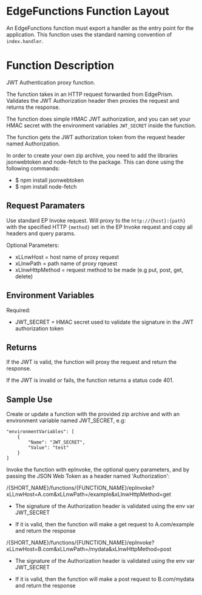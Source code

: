 # EdgeFunctions Function Layout

An EdgeFunctions function must export a handler as the entry point for the application.  This function uses the standard naming convention of `index.handler`.

# Function Description

JWT Authentication proxy function.

The function takes in an HTTP request forwarded from EdgePrism. Validates the JWT Authorization header then proxies the request and returns the response.

The function does simple HMAC JWT authorization, and you can set your HMAC secret with the environment variables `JWT_SECRET` inside the function.

The function gets the JWT authorization token from the request header named Authorization.

In order to create your own zip archive, you need to add the libraries jsonwebtoken and node-fetch to the package.  This can done using the following commands:
- $ npm install jsonwebtoken
- $ npm install node-fetch

## Request Paramaters

Use standard EP Invoke request. Will proxy to the `http://{host}:{path}` with the specified HTTP `{method}` set in the EP Invoke request and copy all headers and query params.

Optional Parameters:
- xLLnwHost = host name of proxy request
- xLlnwPath = path name of proxy rqeuest
- xLlnwHttpMethod =  request method to be made (e.g put, post, get, delete)

## Environment Variables

Required:
- JWT_SECRET = HMAC secret used to validate the signature in the JWT authorization token


## Returns

If the JWT is valid, the function will proxy the request and return the response.

If the JWT is invalid or fails, the function returns a status code 401.

## Sample Use

Create or update a function with the provided zip archive and with an environment variable named JWT_SECRET, e.g:

    "environmentVariables": [
        {
            "Name": "JWT_SECRET",
            "Value": "test"
        }
    ]

Invoke the function with epInvoke, the optional query parameters, and by passing the JSON Web Token as a header named 'Authorization':

/{SHORT_NAME}/functions/{FUNCTION_NAME}/epInvoke?xLLnwHost=A.com&xLLnwPath=/example&xLlnwHttpMethod=get

* The signature of the Authorization header is validated using the env var JWT_SECRET

* If it is valid, then the function will make a get request to A.com/example and return the response


/{SHORT_NAME}/functions/{FUNCTION_NAME}/epInvoke?xLLnwHost=B.com&xLLnwPath=/mydata&xLlnwHttpMethod=post

* The signature of the Authorization header is validated using the env var JWT_SECRET

* If it is valid, then the function will make a post request to B.com/mydata and return the response